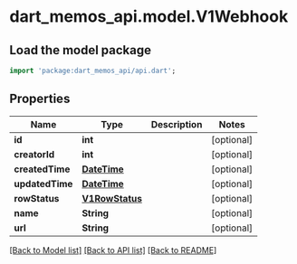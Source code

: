 # dart_memos_api.model.V1Webhook

## Load the model package
```dart
import 'package:dart_memos_api/api.dart';
```

## Properties
Name | Type | Description | Notes
------------ | ------------- | ------------- | -------------
**id** | **int** |  | [optional] 
**creatorId** | **int** |  | [optional] 
**createdTime** | [**DateTime**](DateTime.md) |  | [optional] 
**updatedTime** | [**DateTime**](DateTime.md) |  | [optional] 
**rowStatus** | [**V1RowStatus**](V1RowStatus.md) |  | [optional] 
**name** | **String** |  | [optional] 
**url** | **String** |  | [optional] 

[[Back to Model list]](../README.md#documentation-for-models) [[Back to API list]](../README.md#documentation-for-api-endpoints) [[Back to README]](../README.md)


